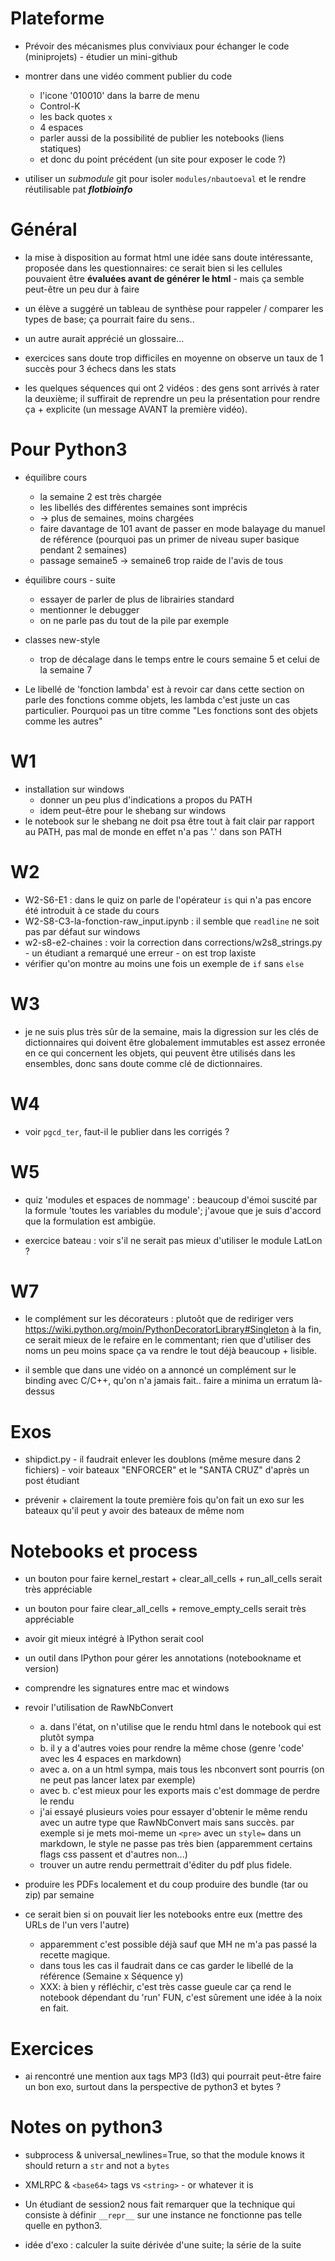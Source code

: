 [comment]: <url> "-*- coding: utf-8 -*-"

Plateforme
=======

* Prévoir des mécanismes plus conviviaux pour échanger le code (miniprojets) - étudier un mini-github

* montrer dans une vidéo comment publier du code
  * l'icone '010010' dans la barre de menu
  * Control-K
  * les back quotes `x`
  * 4 espaces
  * parler aussi de la possibilité de publier les notebooks (liens statiques)
  * et donc du point précédent (un site pour exposer le code ?)

* utiliser un *submodule* git pour isoler `modules/nbautoeval` et le rendre réutilisable pat ***flotbioinfo***


Général
=======

* la mise à disposition au format html
  une idée sans doute intéressante, proposée dans les questionnaires:
  ce serait bien si les cellules pouvaient être **évaluées avant de
     générer le html** - mais ça semble peut-être un peu dur à faire

* un élève a suggéré un tableau de synthèse pour rappeler / comparer
  les types de base; ça pourrait faire du sens..
* un autre aurait apprécié un glossaire...

* exercices sans doute trop difficiles en moyenne
   on observe un taux de 1 succès pour 3 échecs dans les stats

* les quelques séquences qui ont 2 vidéos : des gens sont arrivés à
   rater la deuxième; il suffirait de reprendre un peu la présentation
   pour rendre ça + explicite (un message AVANT la première vidéo).


Pour Python3
=========

* équilibre cours
   * la semaine 2 est très chargée
   * les libellés des différentes semaines sont imprécis
   * -> plus de semaines, moins chargées
   * faire davantage de 101 avant de passer en mode balayage du manuel
     de référence (pourquoi pas un primer de niveau super basique
     pendant 2 semaines)
   * passage semaine5 -> semaine6 trop raide de l'avis de tous

* équilibre cours - suite
  * essayer de parler de plus de librairies standard
  * mentionner le debugger
  * on ne parle pas du tout de la pile par exemple

* classes new-style
  * trop de décalage dans le temps entre le cours semaine 5
     et celui de la semaine 7

* Le libellé de 'fonction lambda' est à revoir car dans cette section
  on parle des fonctions comme objets, les lambda c'est juste un cas
  particulier. Pourquoi pas un titre comme "Les fonctions sont des
  objets comme les autres"
  
W1
===

 * installation sur windows
   * donner un peu plus d'indications a propos du PATH
   * idem peut-être pour le shebang sur windows
 * le notebook sur le shebang ne doit psa être tout à fait clair par rapport au PATH, pas mal de monde en effet n'a pas '.' dans son PATH

W2
===
 * W2-S6-E1 : dans le quiz on parle de l'opérateur `is` qui n'a pas
   encore été introduit à ce stade du cours
 * W2-S8-C3-la-fonction-raw_input.ipynb : il semble que `readline` ne
 soit pas par défaut sur windows
  * w2-s8-e2-chaines : voir la correction dans
  corrections/w2s8_strings.py - un étudiant a remarqué une erreur - on
  est trop laxiste
 * vérifier qu'on montre au moins une fois un exemple de `if` sans `else`

W3
===

 * je ne suis plus très sûr de la semaine, mais la digression sur les clés de dictionnaires qui doivent être globalement immutables est assez erronée en ce qui concernent les objets, qui peuvent être utilisés dans les ensembles, donc sans doute comme clé de dictionnaires.

W4
===

 * voir `pgcd_ter`, faut-il le publier dans les corrigés ?

W5
===

* quiz 'modules et espaces de nommage' : beaucoup d'émoi suscité par
  la formule 'toutes les variables du module'; j'avoue que je suis
  d'accord que la formulation est ambigüe.

* exercice bateau : voir s'il ne serait pas mieux d'utiliser le module
  LatLon ? 
 
W7
===
 * le complément sur les décorateurs : plutoôt que de rediriger vers
   https://wiki.python.org/moin/PythonDecoratorLibrary#Singleton à la
   fin, ce serait mieux de le refaire en le commentant; rien que
   d'utiliser des noms un peu moins space ça va rendre le tout déjà beaucoup + lisible.

 * il semble que dans une vidéo on a annoncé un complément sur le
   binding avec C/C++, qu'on n'a jamais fait.. faire a minima un
   erratum là-dessus 

Exos
===

* shipdict.py - il faudrait enlever les doublons (même mesure dans 2
  fichiers) - voir bateaux "ENFORCER" et le "SANTA CRUZ" d'après un
  post étudiant

* prévenir + clairement la toute première fois qu'on fait un exo sur
  les bateaux qu'il peut y avoir des bateaux de même nom


Notebooks et process
====================
 * un bouton pour faire kernel_restart + clear_all_cells + run_all_cells serait très appréciable
 * un bouton pour faire clear_all_cells + remove_empty_cells serait très appréciable
 * avoir git mieux intégré à IPython serait cool
 * un outil dans IPython pour gérer les annotations (notebookname et version)
 * comprendre les signatures entre mac et windows
 * revoir l'utilisation de RawNbConvert
   * a. dans l'état, on n'utilise que le rendu html dans le notebook qui est plutôt sympa
   * b. il y a d'autres voies pour rendre la même chose (genre 'code' avec les 4 espaces en markdown)
   * avec a. on a un html sympa, mais tous les nbconvert sont pourris (on ne peut pas lancer latex par exemple)
   * avec b. c'est mieux pour les exports mais c'est dommage de perdre le rendu
   * j'ai essayé plusieurs voies pour essayer d'obtenir le même rendu
   avec un autre type que RawNbConvert mais sans succès. par exemple
   si je mets moi-meme un `<pre>` avec un `style=` dans un markdown,
   le style ne passe pas très bien (apparemment certains flags css passent et d'autres non...)
   * trouver un autre rendu permettrait d'éditer du pdf plus fidele.
 * produire les PDFs localement et du coup produire des bundle (tar ou
   zip) par semaine

 * ce serait bien si on pouvait lier les notebooks entre eux (mettre des URLs de l'un vers l'autre)
   * apparemment c'est possible déjà sauf que MH ne m'a pas passé la recette magique.
   * dans tous les cas il faudrait dans ce cas garder le libellé de la référence (Semaine x Séquence y)
   * XXX: à bien y réfléchir, c'est très casse gueule car ça rend le
     notebook dépendant du 'run' FUN, c'est sûrement une idée à la
     noix en fait.

Exercices
====================
* ai rencontré une mention aux tags MP3 (Id3) qui pourrait peut-être
  faire un bon exo, surtout dans la perspective de python3 et
  bytes ?
  

Notes on python3
====================

* subprocess & universal_newlines=True, so that the module knows it
  should return a `str` and not a `bytes`

* XMLRPC & `<base64>` tags vs `<string>` - or whatever it is

* Un étudiant de session2 nous fait remarquer que la technique qui consiste à définir `__repr__` sur une instance ne fonctionne pas telle quelle en python3.


* idée d'exo : calculer la suite dérivée d'une suite; la série de la suite
